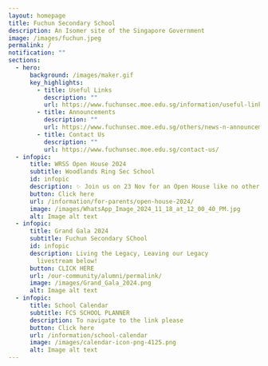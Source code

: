 ```yaml
---
layout: homepage
title: Fuchun Secondary School
description: An Isomer site of the Singapore Government
image: /images/fuchun.jpeg
permalink: /
notification: ""
sections:
  - hero:
      background: /images/maker.gif
      key_highlights:
        - title: Useful Links
          description: ""
          url: https://www.fuchunsec.moe.edu.sg/information/useful-links
        - title: Announcements
          description: ""
          url: https://www.fuchunsec.moe.edu.sg/others/news-n-announcements/
        - title: Contact Us
          description: ""
          url: https://www.fuchunsec.moe.edu.sg/contact-us/
  - infopic:
      title: WRSS Open House 2024
      subtitle: Woodlands Ring Sec School
      id: infopic
      description: ✨ Join us on 23 Nov for an Open House like no other! ✨
      button: Click here
      url: /information/for-parents/open-house-2024/
      image: /images/WhatsApp_Image_2024_11_18_at_12_00_40_PM.jpg
      alt: Image alt text
  - infopic:
      title: Grand Gala 2024
      subtitle: Fuchun Secondary SChool
      id: infopic
      description: Living the Legacy, Leaving our Legacy⠀⠀⠀⠀⠀⠀⠀⠀⠀⠀⠀⠀⠀ Catch the
        livestream below!
      button: CLICK HERE
      url: /our-community/alumni/permalink/
      image: /images/Grand_Gala_2024.png
      alt: Image alt text
  - infopic:
      title: School Calendar
      subtitle: FCS SCHOOL PLANNER
      description: To navigate to the link please
      button: Click here
      url: /information/school-calendar
      image: /images/calendar-icon-png-4125.png
      alt: Image alt text
---
```


